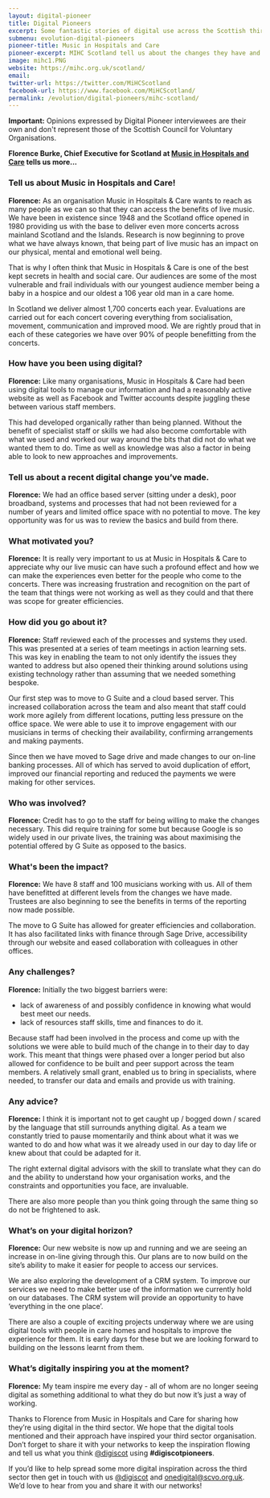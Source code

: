 ```yaml
--- 
layout: digital-pioneer 
title: Digital Pioneers 
excerpt: Some fantastic stories of digital use across the Scottish third sector. Read on to be inspired. 
submenu: evolution-digital-pioneers 
pioneer-title: Music in Hospitals and Care 
pioneer-excerpt: MIHC Scotland tell us about the changes they have and are embarking upon to bring their organisation's systems & processes up to date.   
image: mihc1.PNG 
website: https://mihc.org.uk/scotland/ 
email: 
twitter-url: https://twitter.com/MiHCScotland 
facebook-url: https://www.facebook.com/MiHCScotland/
permalink: /evolution/digital-pioneers/mihc-scotland/  
--- 
```

  
**Important:** Opinions expressed by Digital Pioneer interviewees are their own and don't represent those of the Scottish Council for Voluntary Organisations. 
  
**Florence Burke, Chief Executive for Scotland at <a target='_blank' href="https://mihc.org.uk/scotland/ ">Music in Hospitals and Care</a> tells us more...**

### Tell us about Music in Hospitals and Care!  
  
**Florence:** As an organisation Music in Hospitals & Care wants to reach as many people as we can so that they can access the benefits of live music. We have been in existence since 1948 and the Scotland office opened in 1980 providing us with the base to deliver even more concerts across mainland Scotland and the Islands. Research is now beginning to prove what we have always known, that being part of live music has an impact on our physical, mental and emotional well being.

That is why I often think that Music in Hospitals & Care is one of the best kept secrets in health and social care. Our audiences are some of the most vulnerable and frail individuals with our youngest audience member being a baby in a hospice and our oldest a 106 year old man in a care home.

In Scotland we deliver almost 1,700 concerts each year.  Evaluations are carried out for each concert covering everything from socialisation, movement, communication and improved mood. We are rightly proud that in each of these categories we have over 90% of people benefitting from the concerts.

### How have you been using digital? 
  
**Florence:** Like many organisations, Music in Hospitals & Care had been using digital tools to manage our information and had a reasonably active website as well as Facebook and Twitter accounts despite juggling these between various staff members.

This had developed organically rather than being planned. Without the benefit of specialist staff or skills we had also become comfortable with what we used and worked our way around the bits that did not do what we wanted them to do. Time as well as knowledge was also a factor in being able to look to new approaches and improvements.

### Tell us about a recent digital change you’ve made. 
  
**Florence:** We had an office based server (sitting under a desk), poor broadband, systems and processes that had not been reviewed for a number of years and limited office space with no potential to move. The key opportunity was for us was to review the basics and build from there.

### What motivated you? 
  
**Florence:** It is really very important to us at Music in Hospitals & Care to appreciate why our live music can have such a profound effect and how we can make the experiences even better for the people who come to the concerts. There was increasing frustration and recognition on the part of the team that things were not working as well as they could and that there was scope for greater efficiencies. 

### How did you go about it? 
  
**Florence:** Staff reviewed each of the processes and systems they used. This was presented at a series of team meetings in action learning sets. This was key in enabling the team to not only identify the issues they wanted to address but also opened their thinking around solutions using existing technology rather than assuming that we needed something bespoke.

Our first step was to move to G Suite and a cloud based server. This increased collaboration across the team and also meant that staff could work more agilely from different locations, putting less pressure on the office space. We were able to use it to improve engagement with our musicians in terms of checking their availability, confirming arrangements and making payments.

Since then we have moved to Sage drive and made changes to our on-line banking processes. All of which has served to avoid duplication of effort, improved our financial reporting and reduced the payments we were making for other services.

### Who was involved? 

**Florence:** Credit has to go to the staff for being willing to make the changes necessary. This did require training for some but because Google is so widely used in our private lives, the training was about maximising the potential offered by G Suite as opposed to the basics. 

### What's been the impact? 
  
**Florence:** We have 8 staff and 100 musicians working with us. All of them have benefitted at different levels from the changes we have made. Trustees are also beginning to see the benefits in terms of the reporting now made possible.

The move to G Suite has allowed for greater efficiencies and collaboration. It has also facilitated links with finance through Sage Drive, accessibility through our website and eased collaboration with colleagues in other offices.

### Any challenges? 
  
**Florence:** Initially the two biggest barriers were:
<ul class="browser-default">
<li>lack of awareness of and possibly confidence in knowing what would best meet our needs.</li>
<li>lack of resources staff skills, time and finances to do it.</li>
</ul>

Because staff had been involved in the process and come up with the solutions we were able to build much of the change in to their day to day work. This meant that things were phased over a longer period but also allowed for confidence to be built and peer support across the team members. A relatively small grant, enabled us to bring in specialists, where needed, to transfer our data and emails and provide us with training.

### Any advice? 
  
**Florence:** I think it is important not to get caught up / bogged down / scared by the language that still surrounds anything digital. As a team we constantly tried to pause momentarily and think about what it was we wanted to do and how what was it we already used in our day to day life or knew about that could be adapted for it.

The right external digital advisors with the skill to translate what they can do and the ability to understand how your organisation works, and the constraints and opportunities you face, are invaluable.

There are also more people than you think going through the same thing so do not be frightened to ask.

### What’s on your digital horizon? 
  
**Florence:** Our new website is now up and running and we are seeing an increase in on-line giving through this. Our plans are to now build on the site’s ability to make it easier for people to access our services.

We are also exploring the development of a CRM system. To improve our services we need to make better use of the information we currently hold on our databases. The CRM system will provide an opportunity to have ‘everything in the one place’.

There are also a couple of exciting projects underway where we are using digital tools with people in care homes and hospitals to improve the experience for them. It is early days for these but we are looking forward to building on the lessons learnt from them.

### What’s digitally inspiring you at the moment? 

**Florence:** My team inspire me every day - all of whom are no longer seeing digital as something additional to what they do but now it’s just a way of working.

Thanks to Florence from Music in Hospitals and Care for sharing how they’re using digital in the third sector. We hope that the digital tools mentioned and their approach have inspired your third sector organisation. Don’t forget to share it with your networks to keep the inspiration flowing and tell us what you think  <a href="https://twitter.com/digiscot?ref_src=twsrc%5Egoogle%7Ctwcamp%5Eserp%7Ctwgr%5Eauthor" target="_blank">@digiscot</a> using **#digiscotpioneers**. 
  
If you’d like to help spread some more digital inspiration across the third sector then get in touch with us <a href="https://twitter.com/digiscot?ref_src=twsrc%5Egoogle%7Ctwcamp%5Eserp%7Ctwgr%5Eauthor" target="_blank">@digiscot</a> and <a href="mailto:onedigital@scvo.org.uk">onedigital@scvo.org.uk</a>.  We’d love to hear from you and share it with our networks! 
  


